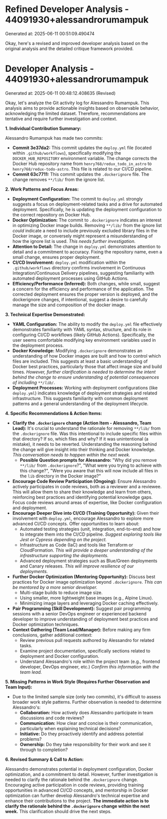 # Refined Developer Analysis - 44091930+alessandrorumampuk
Generated at: 2025-06-11 00:51:09.490474

Okay, here's a revised and improved developer analysis based on the original analysis and the detailed critique framework provided.

# Developer Analysis - 44091930+alessandrorumampuk
Generated at: 2025-06-11 00:48:12.408635 (Revised)

Okay, let's analyze the Git activity log for Alessandro Rumampuk. This analysis aims to provide actionable insights based on observable behavior, acknowledging the limited dataset. Therefore, recommendations are tentative and require further investigation and context.

**1. Individual Contribution Summary:**

Alessandro Rumampuk has made two commits:

*   **Commit 3e37da2:**  This commit updates the `deploy.yml` file (located within `.github/workflows`), specifically modifying the `DOCKER_HUB_REPOSITORY` environment variable.  The change corrects the Docker Hub repository name from `henry768/redux_todo_in_astro` to `henry768/redux-todo-astro`. This file is related to our CI/CD pipeline.
*   **Commit 63c7711:** This commit updates the `.dockerignore` file.  The change removes `**/lib/` from the ignore list.

**2. Work Patterns and Focus Areas:**

*   **Deployment Configuration:** The commit to `deploy.yml` strongly suggests a focus on deployment-related tasks and a drive for automated deployment. Specifically, he is updating the deployment configuration to the correct repository on Docker Hub.
*   **Docker Optimization:** The commit to `.dockerignore` indicates an interest in optimizing Docker image builds. Removing `**/lib/` from the ignore list *could* indicate a need to include previously excluded library files in the Docker image, or conversely might represent a misunderstanding of how the ignore list is used. *This needs further investigation.*
*   **Attention to Detail:** The change in `deploy.yml` demonstrates attention to detail and a commitment to accuracy. Fixing the repository name, even a small change, ensures proper deployment.
*   **CI/CD Involvement:**  `deploy.yml` modification within the `.github/workflows` directory confirms involvement in Continuous Integration/Continuous Delivery pipelines, suggesting familiarity with automated deployment processes using GitHub Actions.
*   **Efficiency/Performance (Inferred):** Both changes, while small, suggest a concern for the efficiency and performance of the application. The corrected deployment ensures the proper version is deployed, and the dockerignore changes, if intentional, suggest a desire to carefully manage the size and composition of the docker image.

**3. Technical Expertise Demonstrated:**

*   **YAML Configuration:**  The ability to modify the `deploy.yml` file effectively demonstrates familiarity with YAML syntax, structure, and its role in configuring CI/CD workflows (likely GitHub Actions). Specifically, the user seems comfortable modifying key environment variables used in the deployment process.
*   **Docker Knowledge:** Modifying `.dockerignore` demonstrates an understanding of how Docker images are built and how to control which files are included. This suggests at least a basic understanding of Docker best practices, particularly those that affect image size and build times. *However, further clarification is needed to determine the intent behind the change to ensure understanding of potential consequences of including `**/lib/`*.
*   **Deployment Processes:**  Working with deployment configurations (like `deploy.yml`) indicates knowledge of deployment strategies and related infrastructure. This suggests familiarity with common deployment patterns and a general understanding of the deployment lifecycle.

**4. Specific Recommendations & Action Items:**

*   **Clarify the `.dockerignore` change (Action Item - Alessandro, Team Lead):**  It's crucial to understand the rationale for removing `**/lib/` from the `.dockerignore` file. Was this intentional to include specific files within that directory?  If so, which files and why? If it was unintentional (a mistake), it needs to be reverted.  Understanding the reasoning behind the change will give insight into their thinking and Docker knowledge. *This conversation needs to happen within the next week.*
    *   **Possible Question prompts for Alessandro:** "Why did you remove `**/lib/` from `.dockerignore`?", "What were you trying to achieve with this change?", "Were you aware that this will now include all files in the `lib` directory in the Docker image?"
*   **Encourage Code Review Participation (Ongoing):**  Ensure Alessandro actively participates in code reviews, both as a reviewer and a reviewee. This will allow them to share their knowledge and learn from others, reinforcing best practices and identifying potential knowledge gaps. Focus code reviews around areas of expertise, like Docker configuration and deployment.
*   **Encourage Deeper Dive into CI/CD (Training Opportunity):**  Given their involvement with `deploy.yml`, encourage Alessandro to explore more advanced CI/CD concepts. Offer opportunities to learn about:
    *   Automated testing strategies (unit, integration, end-to-end) and how to integrate them into the CI/CD pipeline. *Suggest exploring tools like Jest or Cypress depending on the project.*
    *   Infrastructure as Code (IaC) and tools like Terraform or CloudFormation. *This will provide a deeper understanding of the infrastructure supporting the deployments.*
    *   Advanced deployment strategies such as Blue/Green deployments and Canary releases. *This will improve resilience of our deployments.*
*   **Further Docker Optimization (Mentoring Opportunity):** Discuss best practices for Docker image optimization beyond `.dockerignore`. *This can be mentored by a more senior developer.*
    *   Multi-stage builds to reduce image size.
    *   Using smaller, more lightweight base images (e.g., Alpine Linux).
    *   Minimizing image layers and leveraging Docker caching effectively.
*   **Pair Programming (Skill Development):** Suggest pair programming sessions with a senior DevOps engineer or experienced backend developer to improve understanding of deployment best practices and Docker optimization techniques.
*   **Context Gathering (Team Lead/Manager):** Before making any firm conclusions, gather additional context:
    *   Review previous pull requests authored by Alessandro for related tasks.
    *   Examine project documentation, specifically sections related to deployment and Docker configuration.
    *   Understand Alessandro's role within the project team (e.g., frontend developer, DevOps engineer, etc.) *Confirm this information with the team lead.*

**5. Missing Patterns in Work Style (Requires Further Observation and Team Input):**

*   Due to the limited sample size (only two commits), it's difficult to assess broader work style patterns. Further observation is needed to determine Alessandro's:
    *   **Collaboration:** How actively does Alessandro participate in team discussions and code reviews?
    *   **Communication:** How clear and concise is their communication, particularly when explaining technical decisions?
    *   **Initiative:** Do they proactively identify and address potential problems?
    *   **Ownership:** Do they take responsibility for their work and see it through to completion?

**6. Revised Summary & Call to Action:**

Alessandro demonstrates potential in deployment configuration, Docker optimization, and a commitment to detail. However, further investigation is needed to clarify the rationale behind the `.dockerignore` change. Encouraging active participation in code reviews, providing training opportunities in advanced CI/CD concepts, and mentorship in Docker optimization can further develop Alessandro's technical expertise and enhance their contributions to the project. **The immediate action is to clarify the rationale behind the `.dockerignore` change within the next week.** This clarification should drive the next steps.
